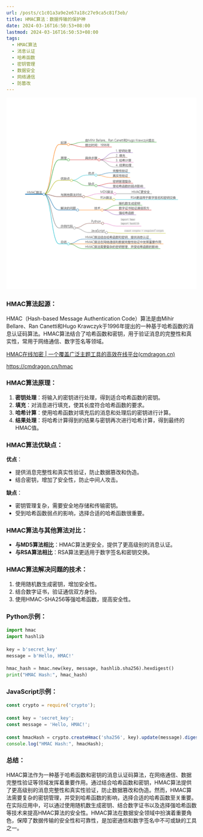 ```yaml
---
url: /posts/c1c01a3a9e2e67a18c27e9ca5c81f3eb/
title: HMAC算法：数据传输的保护神
date: 2024-03-16T16:50:53+08:00
lastmod: 2024-03-16T16:50:53+08:00
tags:
  - HMAC算法
  - 消息认证
  - 哈希函数
  - 密钥管理
  - 数据安全
  - 网络通信
  - 防篡改
---
```



<img src="/images/2024_03_16 16_52_07.png" title="2024_03_16 16_52_07.png" alt="2024_03_16 16_52_07.png"/>

### HMAC算法起源：

HMAC（Hash-based Message Authentication Code）算法是由Mihir Bellare、Ran Canetti和Hugo
Krawczyk于1996年提出的一种基于哈希函数的消息认证码算法。HMAC算法结合了哈希函数和密钥，用于验证消息的完整性和真实性，常用于网络通信、数字签名等领域。

[HMAC在线加密 | 一个覆盖广泛主题工具的高效在线平台(cmdragon.cn)](https://cmdragon.cn/hmac)

https://cmdragon.cn/hmac

### HMAC算法原理：

1. **密钥处理**：将输入的密钥进行处理，得到适合哈希函数的密钥。
2. **填充**：对消息进行填充，使其长度符合哈希函数的要求。
3. **哈希计算**：使用哈希函数对填充后的消息和处理后的密钥进行计算。
4. **结果处理**：将哈希计算得到的结果与密钥再次进行哈希计算，得到最终的HMAC值。

### HMAC算法优缺点：

**优点**：

- 提供消息完整性和真实性验证，防止数据篡改和伪造。
- 结合密钥，增加了安全性，防止中间人攻击。

**缺点**：

- 密钥管理复杂，需要安全地存储和传输密钥。
- 受到哈希函数弱点的影响，选择合适的哈希函数很重要。

### HMAC算法与其他算法对比：

- **与MD5算法相比**：HMAC算法更安全，提供了更高级别的消息认证。
- **与RSA算法相比**：RSA算法更适用于数字签名和密钥交换。

### HMAC算法解决问题的技术：

1. 使用随机数生成密钥，增加安全性。
2. 结合数字证书，验证通信双方身份。
3. 使用HMAC-SHA256等强哈希函数，提高安全性。

### Python示例：

```python
import hmac
import hashlib

key = b'secret_key'
message = b'Hello, HMAC!'

hmac_hash = hmac.new(key, message, hashlib.sha256).hexdigest()
print("HMAC Hash:", hmac_hash)
```

### JavaScript示例：

```javascript
const crypto = require('crypto');

const key = 'secret_key';
const message = 'Hello, HMAC!';

const hmacHash = crypto.createHmac('sha256', key).update(message).digest('hex');
console.log("HMAC Hash:", hmacHash);
```

### 总结：

HMAC算法作为一种基于哈希函数和密钥的消息认证码算法，在网络通信、数据完整性验证等领域发挥着重要作用。通过结合哈希函数和密钥，HMAC算法提供了更高级别的消息完整性和真实性验证，防止数据篡改和伪造。然而，HMAC算法需要复杂的密钥管理，并受到哈希函数的影响，选择合适的哈希函数至关重要。在实际应用中，可以通过使用随机数生成密钥、结合数字证书以及选择强哈希函数等技术来提高HMAC算法的安全性。HMAC算法在数据安全领域中扮演着重要角色，保障了数据传输的安全性和可靠性，是加密通信和数字签名中不可或缺的工具之一。